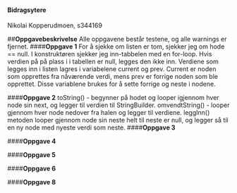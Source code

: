 #### **Bidragsytere**

Nikolai Kopperudmoen, s344169

##**Oppgavebeskrivelse**
Alle oppgavene består testene, og alle warnings er fjernet. 
####**Oppgave 1**
For å sjekke om listen er tom, sjekker jeg om hode == null. 
I konstruktøren sjekker jeg inn-tabbelen med en for-loop. Hvis verdien på på plass i i tabellen 
er null, legges den ikke inn. 
Verdiene som legges inn i listen lagres i variabelene current og prev. Current er noden som
opprettes fra nåværende verdi, mens prev er forrige noden som ble opprettet. Disse variablene
brukes for å sette forrige og neste i nodene. 

####**Oppgave 2**
toString() - begynner på hodet og looper igjennom hver node sin next, og legger til verdien til StringBuilder.
omvendtString() - looper gjennom hver node nedover fra halen og legger til verdiene. 
leggInn() metoden looper gjennom node sin neste helt til neste er null, og legger så til en ny node med nyeste verdi
som neste.
####**Oppgave 3**

####**Oppgave 4**

####**Oppgave 5**

####**Oppgave 6**

####**Oppgave 8**


